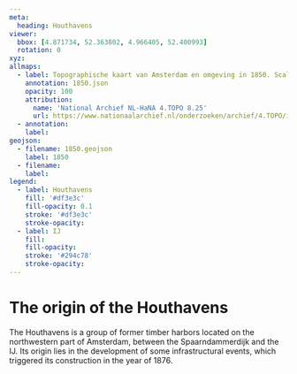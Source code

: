 ```yaml
---
meta:
  heading: Houthavens
viewer:
  bbox: [4.871734, 52.363802, 4.966405, 52.400993]
  rotation: 0
xyz:
allmaps:
  - label: Topographische kaart van Amsterdam en omgeving in 1850. Scale 1:50.000.
    annotation: 1850.json
    opacity: 100
    attribution:
      name: 'National Archief NL-HaNA 4.TOPO 8.25'
      url: https://www.nationaalarchief.nl/onderzoeken/archief/4.TOPO/invnr/8.25
  - annotation:
    label:
geojson:
  - filename: 1850.geojson
    label: 1850
  - filename:
    label:
legend:
  - label: Houthavens
    fill: '#df3e3c'
    fill-opacity: 0.1
    stroke: '#df3e3c'
    stroke-opacity:
  - label: IJ
    fill:
    fill-opacity:
    stroke: '#294c78'
    stroke-opacity:
---
```


# The origin of the Houthavens

The Houthavens is a group of former timber harbors located on the northwestern part of Amsterdam, between the Spaarndammerdijk and the IJ. Its origin lies in the development of some infrastructural events, which triggered its construction in the year of 1876.
